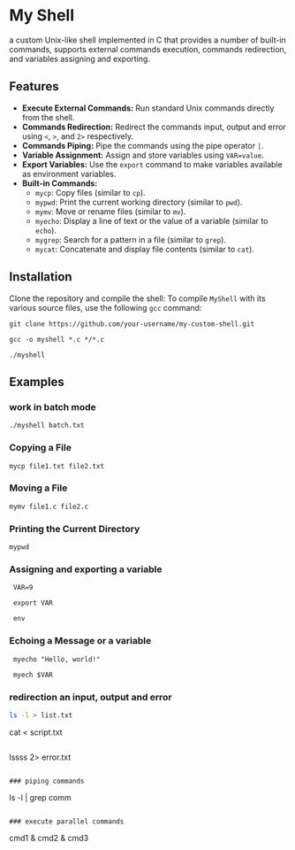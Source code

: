 # My Shell

a custom Unix-like shell implemented in C that provides a number of built-in commands, supports external commands execution, commands redirection, and variables assigning and exporting.

## Features

- **Execute External Commands:** Run standard Unix commands directly from the shell.
- **Commands Redirection:** Redirect the commands input, output and error using `<`, `>`, and `2>` respectively.
- **Commands Piping:** Pipe the commands using the pipe operator `|`.
- **Variable Assignment:** Assign and store variables using `VAR=value`.
- **Export Variables:** Use the `export` command to make variables available as environment variables.
- **Built-in Commands:**
  - `mycp`: Copy files (similar to `cp`).
  - `mypwd`: Print the current working directory (similar to `pwd`).
  - `mymv`: Move or rename files (similar to `mv`).
  - `myecho`: Display a line of text or the value of a variable (similar to `echo`).
  - `mygrep`: Search for a pattern in a file (similar to `grep`).
  - `mycat`: Concatenate and display file contents (similar to `cat`).

## Installation

Clone the repository and compile the shell:
To compile `MyShell` with its various source files, use the following `gcc` command: 
  ```
git clone https://github.com/your-username/my-custom-shell.git
```
```
gcc -o myshell *.c */*.c
```
```
./myshell
```
## Examples 

### work in batch mode
```
./myshell batch.txt
```

### Copying a File
```
mycp file1.txt file2.txt
```

### Moving a File
```
mymv file1.c file2.c
```

### Printing the Current Directory
```
mypwd
```

### Assigning and exporting a variable
```
 VAR=9
```
```
 export VAR
```
```
 env
```

### Echoing a Message or a variable
```
 myecho "Hello, world!"
```
```
 myech $VAR
```

### redirection an input, output and error
  ```bash
 ls -l > list.txt

```
 cat < script.txt
```
```
 lssss 2> error.txt
```

### piping commands
```
 ls -l | grep comm
 ```

### execute parallel commands
```
cmd1 & cmd2 & cmd3
```
